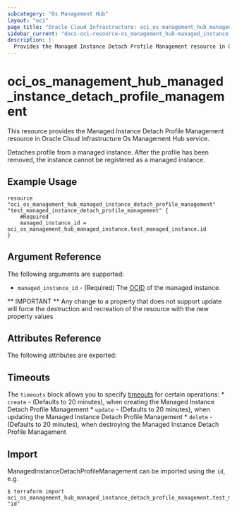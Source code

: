 ```yaml
---
subcategory: "Os Management Hub"
layout: "oci"
page_title: "Oracle Cloud Infrastructure: oci_os_management_hub_managed_instance_detach_profile_management"
sidebar_current: "docs-oci-resource-os_management_hub-managed_instance_detach_profile_management"
description: |-
  Provides the Managed Instance Detach Profile Management resource in Oracle Cloud Infrastructure Os Management Hub service
---
```


# oci_os_management_hub_managed_instance_detach_profile_management
This resource provides the Managed Instance Detach Profile Management resource in Oracle Cloud Infrastructure Os Management Hub service.

Detaches profile from a managed instance. After the profile has been removed,
the instance cannot be registered as a managed instance.


## Example Usage

```hcl
resource "oci_os_management_hub_managed_instance_detach_profile_management" "test_managed_instance_detach_profile_management" {
	#Required
	managed_instance_id = oci_os_management_hub_managed_instance.test_managed_instance.id
}
```

## Argument Reference

The following arguments are supported:

* `managed_instance_id` - (Required) The [OCID](https://docs.cloud.oracle.com/iaas/Content/General/Concepts/identifiers.htm) of the managed instance.


** IMPORTANT **
Any change to a property that does not support update will force the destruction and recreation of the resource with the new property values

## Attributes Reference

The following attributes are exported:


## Timeouts

The `timeouts` block allows you to specify [timeouts](https://registry.terraform.io/providers/oracle/oci/latest/docs/guides/changing_timeouts) for certain operations:
	* `create` - (Defaults to 20 minutes), when creating the Managed Instance Detach Profile Management
	* `update` - (Defaults to 20 minutes), when updating the Managed Instance Detach Profile Management
	* `delete` - (Defaults to 20 minutes), when destroying the Managed Instance Detach Profile Management


## Import

ManagedInstanceDetachProfileManagement can be imported using the `id`, e.g.

```
$ terraform import oci_os_management_hub_managed_instance_detach_profile_management.test_managed_instance_detach_profile_management "id"
```


